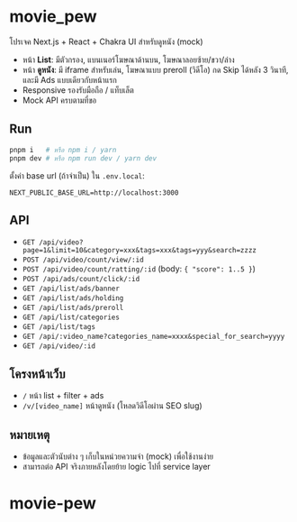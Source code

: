 # movie_pew

โปรเจค Next.js + React + Chakra UI สำหรับดูหนัง (mock)
- หน้า **List**: มีตัวกรอง, แบนเนอร์โฆษณาด้านบน, โฆษณาลอยซ้าย/ขวา/ล่าง
- หน้า **ดูหนัง**: มี iframe สำหรับเล่น, โฆษณาแบบ preroll (วิดีโอ) กด Skip ได้หลัง 3 วินาที, และมี Ads แบบเดียวกับหน้าแรก
- Responsive รองรับมือถือ / แท็บเล็ต
- Mock API ครบตามที่ขอ

## Run

```bash
pnpm i   # หรือ npm i / yarn
pnpm dev # หรือ npm run dev / yarn dev
```

ตั้งค่า base url (ถ้าจำเป็น) ใน `.env.local`:
```
NEXT_PUBLIC_BASE_URL=http://localhost:3000
```

## API

- `GET /api/video?page=1&limit=10&category=xxx&tags=xxx&tags=yyy&search=zzzz`
- `POST /api/video/count/view/:id`
- `POST /api/video/count/ratting/:id` (body: `{ "score": 1..5 }`)
- `POST /api/ads/count/click/:id`
- `GET /api/list/ads/banner`
- `GET /api/list/ads/holding`
- `GET /api/list/ads/preroll`
- `GET /api/list/categories`
- `GET /api/list/tags`
- `GET /api/:video_name?categories_name=xxxx&special_for_search=yyyy`
- `GET /api/video/:id`

## โครงหน้าเว็บ
- `/` หน้า list + filter + ads
- `/v/[video_name]` หน้าดูหนัง (โหลดวิดีโอผ่าน SEO slug)

## หมายเหตุ
- ข้อมูลและตัวนับต่าง ๆ เก็บในหน่วยความจำ (mock) เพื่อใช้งานง่าย
- สามารถต่อ API จริงภายหลังโดยย้าย logic ไปที่ service layer
# movie-pew
